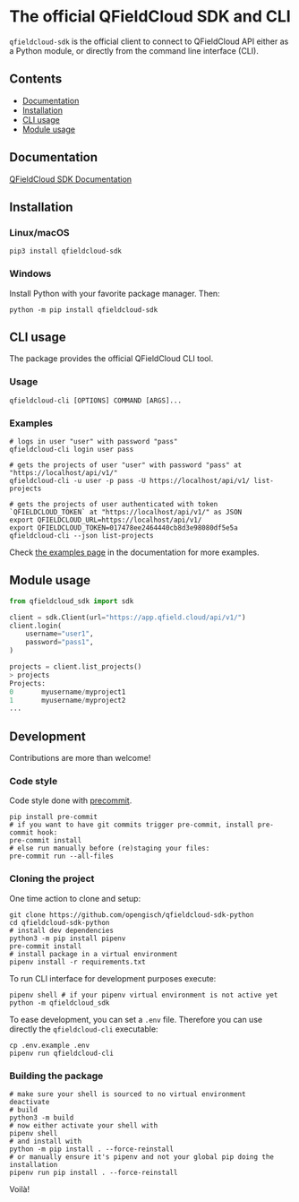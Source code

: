 # The official QFieldCloud SDK and CLI

`qfieldcloud-sdk` is the official client to connect to QFieldCloud API either as a Python module, or directly from the command line interface (CLI).

## Contents

- [Documentation](#documentation)
- [Installation](#install)
- [CLI usage](#cli-usage)
- [Module usage](#module-usage)

## Documentation

[QFieldCloud SDK Documentation](https://opengisch.github.io/qfieldcloud-sdk-python/)

## Installation

### Linux/macOS

    pip3 install qfieldcloud-sdk

### Windows

Install Python with your favorite package manager. Then:

    python -m pip install qfieldcloud-sdk

## CLI usage

The package provides the official QFieldCloud CLI tool.

### Usage

```
qfieldcloud-cli [OPTIONS] COMMAND [ARGS]...
```

### Examples

```shell
# logs in user "user" with password "pass"
qfieldcloud-cli login user pass

# gets the projects of user "user" with password "pass" at "https://localhost/api/v1/"
qfieldcloud-cli -u user -p pass -U https://localhost/api/v1/ list-projects

# gets the projects of user authenticated with token `QFIELDCLOUD_TOKEN` at "https://localhost/api/v1/" as JSON
export QFIELDCLOUD_URL=https://localhost/api/v1/
export QFIELDCLOUD_TOKEN=017478ee2464440cb8d3e98080df5e5a
qfieldcloud-cli --json list-projects
```

Check [the examples page](https://opengisch.github.io/qfieldcloud-sdk-python/examples/) in the documentation for more examples.

## Module usage

```python
from qfieldcloud_sdk import sdk

client = sdk.Client(url="https://app.qfield.cloud/api/v1/")
client.login(
    username="user1",
    password="pass1",
)

projects = client.list_projects()
> projects
Projects:
0       myusername/myproject1
1       myusername/myproject2
...
```

## Development

Contributions are more than welcome!

### Code style

Code style done with [precommit](https://pre-commit.com/).

```
pip install pre-commit
# if you want to have git commits trigger pre-commit, install pre-commit hook:
pre-commit install
# else run manually before (re)staging your files:
pre-commit run --all-files
```

### Cloning the project

One time action to clone and setup:

```shell
git clone https://github.com/opengisch/qfieldcloud-sdk-python
cd qfieldcloud-sdk-python
# install dev dependencies
python3 -m pip install pipenv
pre-commit install
# install package in a virtual environment
pipenv install -r requirements.txt
```

To run CLI interface for development purposes execute:

```shell
pipenv shell # if your pipenv virtual environment is not active yet
python -m qfieldcloud_sdk
```

To ease development, you can set a `.env` file. Therefore you can use directly the `qfieldcloud-cli` executable:
```
cp .env.example .env
pipenv run qfieldcloud-cli
```

### Building the package

```shell
# make sure your shell is sourced to no virtual environment
deactivate
# build
python3 -m build
# now either activate your shell with
pipenv shell
# and install with
python -m pip install . --force-reinstall
# or manually ensure it's pipenv and not your global pip doing the installation
pipenv run pip install . --force-reinstall
```
Voilà!

